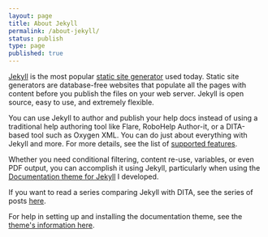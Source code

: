 ```yaml
---
layout: page
title: About Jekyll
permalink: /about-jekyll/
status: publish
type: page
published: true
---
```


[Jekyll](http://jekyllrb.com) is the most popular [static site generator](http://staticgen.com) used today. Static site generators are database-free websites that populate all the pages with content before you publish the files on your web server. Jekyll is open source, easy to use, and extremely flexible.

You can use Jekyll to author and publish your help docs instead of using a traditional help authoring tool like Flare, RoboHelp Author-it, or a DITA-based tool such as Oxygen XML. You can do just about everything with Jekyll and more. For more details, see the list of [supported features](http://idratherbewriting.com/documentation-theme-jekyll/mydoc_supported_features/). 

Whether you need conditional filtering, content re-use, variables, or even PDF output, you can accomplish it using Jekyll, particularly when using the [Documentation theme for Jekyll](https://github.com/tomjohnson1492/documentation-theme-jekyll) I developed.

If you want to read a series comparing Jekyll with DITA, see the series of posts [here](http://idratherbewriting.com/2015/03/23/new-series-jekyll-versus-dita/). 

For help in setting up and installing the documentation theme, see the [theme's information here](http://idratherbewriting.com/documentation-theme-jekyll/).